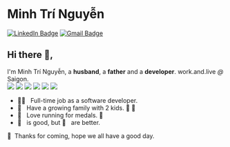 # Minh Trí Nguyễn  
[![LinkedIn Badge](https://img.shields.io/badge/-@minhtringuyen-1ca0f1?style=flat-square&labelColor=1ca0f1&logo=linkedin&logoColor=white&link=https://www.linkedin.com/in/minh-tri-nguyen-info)](https://www.linkedin.com/in/minh-tri-nguyen-info) 
[![Gmail Badge](https://img.shields.io/badge/-contact@minhtringuyen.info-c14438?style=flat-square&logo=Gmail&logoColor=white&link=mailto:contact@minhtringuyen.info)](mailto:contact@minhtringuyen.info)

## Hi there 👋, 
I'm Minh Trí Nguyễn, a **husband**, a **father** and a **developer**. work.and.live *@* Saigon. \
[![](https://img.shields.io/badge/-HTML-orange?style=flat-square&labelColor=orange&logo=html5&logoColor=white&link=https://www.w3schools.com)](https://www.w3schools.com/) [![](https://img.shields.io/badge/-CSS-254bdf?style=flat-square&labelColor=254bdf&logo=css3&logoColor=white&link=https://www.w3schools.com/)](https://www.w3schools.com/) [![](https://img.shields.io/badge/-PHP-7478af?style=flat-square&labelColor=7478af&logo=php&logoColor=white&link=https://php.net)](https://php.net) [![](https://img.shields.io/badge/-MySQL-006488?style=flat-square&labelColor=006488&logo=mysql&logoColor=white&link=https://www.mysql.com/)](https://www.mysql.com/) [![](https://img.shields.io/badge/-NodeJS-3e853d?style=flat-square&labelColor=3e853d&logo=node.js&logoColor=white&link=https://nodejs.org/)](https://nodejs.org/) [![](https://img.shields.io/badge/-React-blue?style=flat-square&labelColor=blue&logo=react&logoColor=white&link=https://reactjs.org/)](https://reactjs.org/) 


- 👨‍💻 &nbsp; Full-time job as a software developer. 
- 🏡 &nbsp; Have a growing family with 2 kids. 👦&nbsp;🧒
- 🏃 &nbsp; Love running for medals. 🏅
- 🍺 &nbsp; is good, but 🍻 &nbsp; are better.

🎉&nbsp; Thanks for coming, hope we all have a good day.
